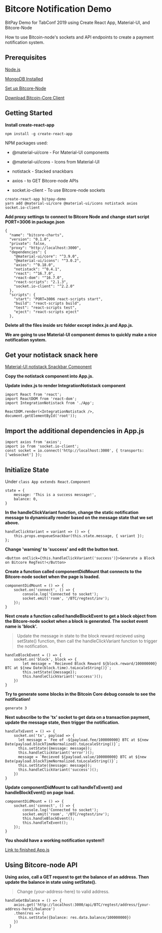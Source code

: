 # Bitcore Notification Demo
BitPay Demo for TabConf 2019 using Create React App, Material-UI, and Bitcore-Node

How to use Bitcoin-node's sockets and API endpoints to create a payment notification system.

## Prerequisites 

[Node.js](https://nodejs.org/en/download/)

[MongoDB Installed](https://www.mongodb.com/download-center?jmp=nav)

[Set up Bitcore-Node](https://github.com/bitpay/bitcore/blob/master/packages/bitcore-node/docs/wallet-guide.md)

[Download Bitcoin-Core Client](https://bitcoin.org/en/download)

## Getting Started

**Install create-react-app**

```
npm install -g create-react-app
```

NPM packages used:

* @material-ui/core - For Material-UI components

* @material-ui/icons - Icons from Material-UI

* notistack - Stacked snackbars

* axios - to GET Bitcore-node APIs

* socket.io-client - To use Bitcore-node sockets

```
create-react-app bitpay-demo
yarn add @material-ui/core @material-ui/icons notistack axios socket.io-client
```

**Add proxy settings to connect to Bitcore Node and change start script PORT=3006 in package.json**

```
{
  "name": "bitcore-charts",
  "version": "0.1.0",
  "private": false,
  "proxy": "http://localhost:3000",
  "dependencies": {
    "@material-ui/core": "^3.9.0",
    "@material-ui/icons": "^3.0.2",
    "axios": "^0.18.0",
    "notistack": "^0.4.1",
    "react": "^16.7.0",
    "react-dom": "^16.7.0",
    "react-scripts": "2.1.3",
    "socket.io-client": "^2.2.0"
  },
  "scripts": {
    "start": "PORT=3006 react-scripts start",
    "build": "react-scripts build",
    "test": "react-scripts test",
    "eject": "react-scripts eject"
  },
```

**Delete all the files inside src folder except index.js and App.js.**

**We are going to use Material-UI component demos to quickly make a nice notification system.**

## Get your notistack snack here
[Material-UI notistack Snackbar Component](https://material-ui.com/demos/snackbars/#notistack)

**Copy the notistack component into App.js.**

**Update index.js to render IntegrationNotistack component**

```
import React from 'react';
import ReactDOM from 'react-dom';
import IntegrationNotistack from './App';

ReactDOM.render(<IntegrationNotistack />, document.getElementById('root'));
```

## Import the additional dependencies in App.js

```
import axios from 'axios';
import io from 'socket.io-client';
const socket = io.connect('http://localhost:3000', { transports: ['websocket'] });
```

## Initialize State

Under ```class App extends React.Component```

```
state = {
    message: 'This is a success message!',
    balance: 0,
}
```

**In the handleClickVariant function, change the static notification message to dynamically render based on the message state that we set above.**

```
handleClickVariant = variant => () => {
    this.props.enqueueSnackbar(this.state.message, { variant });
};
```

**Change 'warning' to 'success' and edit the button text.**

```
<Button onClick={this.handleClickVariant('success')}>Generate a Block on Bitcore RegTest!</Button>
```

**Create a function called componentDidMount that connects to the Bitcore-node socket when the page is loaded.**

```
componentDidMount = () => {
    socket.on('connect', () => {
        console.log('Connected to socket');
        socket.emit('room', '/BTC/regtest/inv');
    });
}
```

**Next create a function called handleBlockEvent to get a block object from the Bitcore-node socket when a block is generated. The socket event name is 'block'.**

> Update the message in state to the block reward recieved using setState() function, then call the handleClickVariant function to trigger the notification.

```
handleBlockEvent = () => {
    socket.on('block', block => {
        let message = `Recieved Block Reward ${block.reward/100000000} BTC at ${new Date(block.time).toLocaleString()}`;
        this.setState({message});
        this.handleClickVariant('success')();
    })
}
```

**Try to generate some blocks in the __Bitcoin Core debug console__ to see the notification!**

```
generate 3
```

**Next subscribe to the 'tx' socket to get data on a transaction payment, update the message state, then trigger the notification.**

```
handleTxEvent = () => {
    socket.on('tx', payload => {
      let message = `Fee of -${payload.fee/100000000} BTC at ${new Date(payload.blockTimeNormalized).toLocaleString()}`;
      this.setState({message: message});
      this.handleClickVariant('error')();
      message = `Recieved ${payload.value/100000000} BTC at ${new Date(payload.blockTimeNormalized.toLocaleString()}`;
      this.setState({message: message});
      this.handleClickVariant('success')();
    })
}
```

**Update componentDidMount to call handleTxEvent() and handleBlockEvent() on page load.**

```
componentDidMount = () => {
    socket.on('connect', () => {
        console.log('Connected to socket');
        socket.emit('room', '/BTC/regtest/inv');
        this.handleBlockEvent();
        this.handleTxEvent();
    });
}
```

**You should have a working notification system!!**

[Link to finished App.js](./src/App.js)

## Using Bitcore-node API

**Using axios, call a GET request to get the balance of an address. Then update the balance in state using setState().**

> Change {your-address-here} to valid address.

```
handleGetBalance = () => {
    axios.get('http://localhost:3000/api/BTC/regtest/address/{your-address-here}/balance')
    .then(res => {
      this.setState({balance: res.data.balance/100000000})
    })
  }
```

